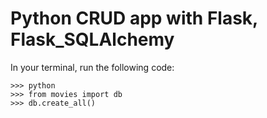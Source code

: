 # Python CRUD app with Flask, Flask_SQLAlchemy


In your terminal, run the following code:
```
>>> python
>>> from movies import db
>>> db.create_all()
```

